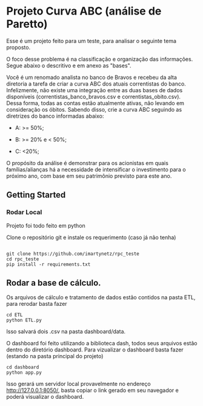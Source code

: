 # Projeto Curva ABC (análise de Paretto)

Esse é um projeto feito para um teste, para analisar o seguinte tema proposto.

O foco desse problema é na classificação e organização das informações. Segue abaixo o descritivo e em anexo as "bases".

 

Você é um renomado analista no banco de Bravos e recebeu da alta diretoria a tarefa de criar a curva ABC dos atuais correntistas do banco. Infelizmente, não existe uma integração entre as duas bases de dados disponíveis (correntistas_banco_bravos.csv e correntistas_obito.csv). Dessa forma, todas as contas estão atualmente ativas, não levando em consideração os óbitos. Sabendo disso, crie a curva ABC seguindo as diretrizes do banco informadas abaixo:

 

- A: >= 50%;

- B: >= 20% e < 50%;

- C: <20%;

 

O propósito da análise é demonstrar para os acionistas em quais famílias/alianças há a necessidade de intensificar o investimento para o próximo ano, com base em seu patrimônio previsto para este ano.

## Getting Started

### Rodar Local
Projeto foi todo feito em python

Clone o repositório git e instale os requerimento (caso já não tenha)

```

git clone https://github.com/imartynetz/rpc_teste
cd rpc_teste
pip install -r requirements.txt

```

## Rodar a base de cálculo.
Os arquivos de cálculo e tratamento de dados estão contidos na pasta ETL, para rerodar basta fazer

```
cd ETL
python ETL.py

```
Isso salvará dois .csv na pasta dashboard/data.

O dashboard foi feito utilizando a biblioteca dash, todos seus arquivos estão dentro do diretório dashboard. 
Para vizualizar o dashboard basta fazer (estando na pasta principal do projeto) 
```
cd dashboard
python app.py
```

Isso gerará um servidor local provavelmente no endereço http://127.0.0.1:8050/, basta copiar o link gerado
em seu navegador e poderá visualizar o dashboard.